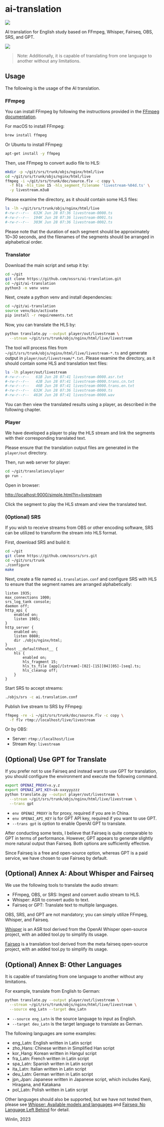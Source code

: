# ai-translation

[![](https://badgen.net/discord/members/yZ4BnPmHAd)](https://discord.gg/yZ4BnPmHAd)

AI translation for English study based on FFmpeg, Whisper, Fairseq, OBS, SRS, and GPT.

![](https://github.com/ossrs/ai-translation/assets/2777660/fc0bee11-1681-46ce-a249-d31e438525e7)

> Note: Additionally, it is capable of translating from one language to another without any limitations.

## Usage

The following is the usage of the AI translation.

### FFmpeg

You can install FFmpeg by following the instructions provided in the 
[FFmpeg documentation](https://ffmpeg.org/download.html).

For macOS to install FFmpeg:

```bash
brew install ffmpeg
```

Or Ubuntu to install FFmpeg:

```bash
apt-get install -y ffmpeg
```

Then, use FFmpeg to convert audio file to HLS:

```bash
mkdir -p ~/git/srs/trunk/objs/nginx/html/live
cd ~/git/srs/trunk/objs/nginx/html/live
ffmpeg -i ~/git/srs/trunk/doc/source.flv -c copy \
  -f hls -hls_time 15 -hls_segment_filename 'livestream-%04d.ts' \
  -y livestream.m3u8
```

Please examine the directory, as it should contain some HLS files:

```bash
ls -lh ~/git/srs/trunk/objs/nginx/html/live
#-rw-r--r--  632K Jun 28 07:36 livestream-0000.ts
#-rw-r--r--  194K Jun 28 07:36 livestream-0001.ts
#-rw-r--r--  303K Jun 28 07:36 livestream-0002.ts
```

Please note that the duration of each segment should be approximately 10~30 seconds, and 
the filenames of the segments should be arranged in alphabetical order.

### Translator

Download the main script and setup it by:

```bash
cd ~/git
git clone https://github.com/ossrs/ai-translation.git
cd ~/git/ai-translation
python3 -m venv venv
```

Next, create a python venv and install dependencies:

```bash
cd ~/git/ai-translation
source venv/bin/activate
pip install -r requirements.txt
```

Now, you can translate the HLS by:

```bash
python translate.py --output player/out/livestream \
  --stream ~/git/srs/trunk/objs/nginx/html/live/livestream
```

The tool will process files from `~/git/srs/trunk/objs/nginx/html/live/livestream-*.ts` 
and generate output in `player/out/livestream/*.txt`. Please examine the directory, as 
it should contain some HLS and translation text files:

```bash
ls -lh player/out/livestream
#-rw-r--r--   61B Jun 28 07:41 livestream-0000.asr.txt
#-rw-r--r--   42B Jun 28 07:41 livestream-0000.trans.cn.txt
#-rw-r--r--   46B Jun 28 07:41 livestream-0000.trans.en.txt
#-rw-r--r--  632K Jun 28 07:36 livestream-0000.ts
#-rw-r--r--  461K Jun 28 07:41 livestream-0000.wav
```

You can then view the translated results using a player, as described in the following 
chapter.

### Player

We have developed a player to play the HLS stream and link the segments with their 
corresponding translated text.

Please ensure that the translation output files are generated in the `player/out` 
directory. 

Then, run web server for player:

```bash
cd ~/git/translation/player
go run .
```

Open in browser:

[http://localhost:9000/simple.html?in=livestream](http://localhost:9000/simple.html?in=livestream)

Click the segment to play the HLS stream and view the translated text.

### (Optional) SRS

If you wish to receive streams from OBS or other encoding software, SRS can be 
utilized to transform the stream into HLS format.

First, download SRS and build it:

```bash
cd ~/git
git clone https://github.com/ossrs/srs.git
cd ~/git/srs/trunk
./configure
make
```

Next, create a file named `ai.translation.conf` and configure SRS with HLS to ensure 
that the segment names are arranged alphabetically:

```nginx
listen 1935;
max_connections 1000;
srs_log_tank console;
daemon off;
http_api {
    enabled on;
    listen 1985;
}
http_server {
    enabled on;
    listen 8080;
    dir ./objs/nginx/html;
}
vhost __defaultVhost__ {
    hls {
        enabled on;
        hls_fragment 15;
        hls_ts_file [app]/[stream]-[02]-[15][04][05]-[seq].ts;
        hls_cleanup off;
    }
}
```

Start SRS to accept streams:

```bash
./objs/srs -c ai.translation.conf
```

Publish live stream to SRS by FFmpeg:

```bash
ffmpeg -re -i ~/git/srs/trunk/doc/source.flv -c copy \
  -f flv rtmp://localhost/live/livestream
```

Or by OBS:

* Server: `rtmp://localhost/live`
* Stream Key: `livestream`

## (Optional) Use GPT for Translate

If you prefer not to use Fairseq and instead want to use GPT for translation, you should 
configure the environment and execute the following command.

```bash
export OPENAI_PROXY=x.y.z
export OPENAI_API_KEY=sk-xxxyyyzzz
python translate.py --output player/out/livestream \
  --stream ~/git/srs/trunk/objs/nginx/html/live/livestream \
  --trans gpt
```

* `env OPENAI_PROXY` is for proxy, required if you are in China.
* `env OPENAI_API_KEY` is for GPT API key, required if you want to use GPT.
* `--trans gpt` is option to enable OpenAI GPT to translate.

After conducting some tests, I believe that Fairseq is quite comparable to GPT in terms of 
performance. However, GPT appears to generate slightly more natural output than Fairseq. 
Both options are sufficiently effective.

Since Fairseq is a free and open-source option, whereas GPT is a paid service, we have chosen 
to use Fairseq by default.

## (Optional) Annex A: About Whisper and Fairseq

We use the following tools to translate the audio stream:

* FFmpeg, OBS, or SRS: Ingest and convert audio stream to HLS.
* Whisper: ASR to convert audio to text.
* Fairseq or GPT: Translate text to multiple languages.

OBS, SRS, and GPT are not mandatory; you can simply utilize FFmpeg, Whisper, and Fairseq.

[Whisper](https://github.com/ossrs/whisper) is an ASR tool derived from the OpenAI 
Whisper open-source project, with an added tool.py to simplify its usage.

[Fairseq](https://github.com/ossrs/fairseq) is a translation tool derived from the meta 
fairseq open-source project, with an added tool.py to simplify its usage.

## (Optional) Annex B: Other Languages

It is capable of translating from one language to another without any limitations.

For example, translate from English to German:

```bash
python translate.py --output player/out/livestream \
  --stream ~/git/srs/trunk/objs/nginx/html/live/livestream \
  --source eng_Latn --target deu_Latn
```

* `--source eng_Latn` is the source language to input as English.
* `--target deu_Latn` is the target language to translate as German.

The following languages are some examples:

* eng_Latn: English written in Latin script
* zho_Hans: Chinese written in Simplified Han script
* kor_Hang: Korean written in Hangul script
* fra_Latn: French written in Latin script
* spa_Latn: Spanish written in Latin script
* ita_Latn: Italian written in Latin script
* deu_Latn: German written in Latin script
* jpn_Jpan: Japanese written in Japanese script, which includes Kanji, Hiragana, and Katakana
* pol_Latn: Polish written in Latin script

Other languages should also be supported, but we have not tested them, please see
[Whipser: Available models and languages](https://github.com/openai/whisper#available-models-and-languages)
and [Fairseq: No Language Left Behind](https://github.com/facebookresearch/fairseq/tree/nllb#no-language-left-behind) 
for detail.

Winlin, 2023
